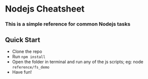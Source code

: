 # Nodejs Cheatsheet
### This is a simple reference for common Nodejs tasks
## Quick Start
- Clone the repo
- Run `npm install` 
- Open the folder in terminal and run any of the js scripts; eg: node `reference/fs_demo`
- Have fun!
